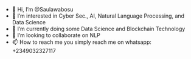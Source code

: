 - 👋 Hi, I’m @Saulawabosu
- 👀 I’m interested in Cyber Sec., AI, Natural Language Processing, and Data Science
- 🌱 I’m currently doing some Data Science and Blockchain Technology
- 💞️ I’m looking to collaborate on NLP
- 📫 How to reach me you simply reach me on whatsapp: +2349032327117

<!---
Saulawabosu/Saulawabosu is a ✨ special ✨ repository because its `README.md` (this file) appears on your GitHub profile.
You can click the Preview link to take a look at your changes.
--->
